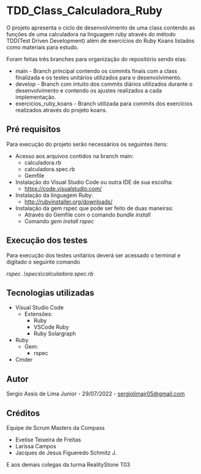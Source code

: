 # TDD_Class_Calculadora_Ruby

O projeto apresenta o ciclo de desenvolvimento de uma class contendo as funções de uma calculadora na linguagem ruby através do método TDD(Test Driven Development) além de exercícios do Ruby Koans listados como materiais para estudo.

Foram feitas três branches para organização do repositório sendo elas:
- main - Branch principal contendo os commits finais com a class finalizada e os testes unitários utilizados para o desenvolvimento.
- develop - Branch com intuito dos commits diários utilizados durante o desenvolvimento e contendo os ajustes realizados a cada implementação.
- exercicios_ruby_koans - Branch utilizada para commits dos exercícios realizados através do projeto koans.

## Pré requisitos
Para execução do projeto serão necessários os seguintes itens:
- Acesso aos arquivos contidos na branch main:
  - calculadora.rb
  - calculadora.spec.rb
  - Gemfile
- Instalação do Visual Studio Code ou outra IDE de sua escolha:
  - https://code.visualstudio.com/
- Instalação da linguagem Ruby:
  - http://rubyinstaller.org/downloads/
- Instalação da gem rspec que pode ser feito de duas maneiras:
  - Através do Gemfile com o comando *bundle install*
  - Comando *gem install rspec*

## Execução dos testes
Para execução dos testes unitários deverá ser acessado o terminal e digitado o seguinte comando

*rspec .\specs\calculadora.spec.rb*

## Tecnologias utilizadas
- Visual Studio Code
  - Extensões:
    - Ruby
    - VSCode Ruby
    - Ruby Solargraph
- Ruby
  - Gem:
    - rspec
- Cmder

## Autor
Sergio Assis de Lima Junior - 29/07/2022 - sergiolimajr05@gmail.com

## Créditos
Equipe de Scrum Masters da Compass
- Evelise Teixeira de Freitas
- Larissa Campos
- Jacques de Jesus Figueredo Schmitz J.

E aos demais colegas da turma RealityStone T03

